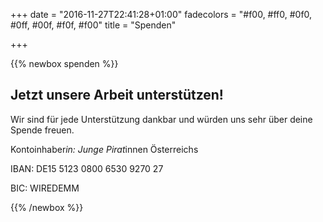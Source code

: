 +++
date = "2016-11-27T22:41:28+01:00"
fadecolors = "#f00, #ff0, #0f0, #0ff, #00f, #f0f, #f00"
title = "Spenden"

+++

{{% newbox spenden %}}

## Jetzt unsere Arbeit unterstützen!

Wir sind für jede Unterstützung dankbar und würden uns sehr über deine Spende freuen.

Kontoinhaber*in: Junge Pirat*innen Österreichs

IBAN: DE15 5123 0800 6530 9270 27

BIC: WIREDEMM

{{% /newbox %}}
